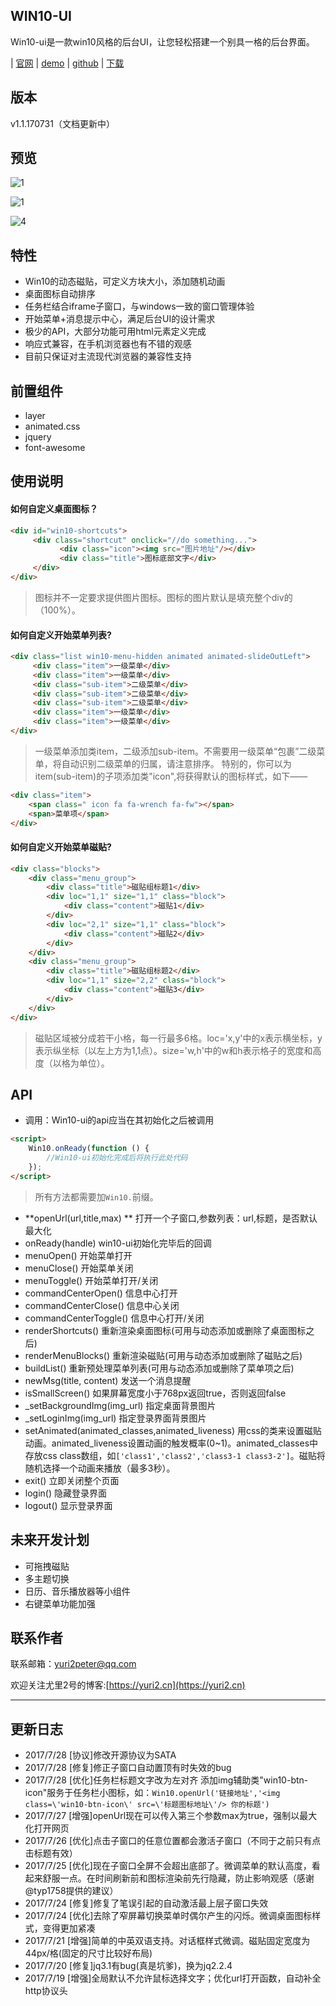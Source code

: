 ## WIN10-UI

Win10-ui是一款win10风格的后台UI，让您轻松搭建一个别具一格的后台界面。

 | [官网](http://win10ui.yuri2.cn/) 
 | [demo](http://win10ui.yuri2.cn/src/demo.php) 
 | [github](https://github.com/yuri2peter/win10-ui)
 | [下载](https://github.com/yuri2peter/win10-ui/archive/master.zip)

## 版本

v1.1.170731（文档更新中）

## 预览
 ![1](http://ojp71nnay.bkt.clouddn.com/win10-uiwin10-ui-5.png)
 
 ![1](http://ojp71nnay.bkt.clouddn.com/win10-uiwin10-ui-1.png)
 
 ![4](http://ojp71nnay.bkt.clouddn.com/win10-uiwin10-ui-4.png)


## 特性

* Win10的动态磁贴，可定义方块大小，添加随机动画
* 桌面图标自动排序
* 任务栏结合iframe子窗口，与windows一致的窗口管理体验
* 开始菜单+消息提示中心，满足后台UI的设计需求
* 极少的API，大部分功能可用html元素定义完成
* 响应式兼容，在手机浏览器也有不错的观感
* 目前只保证对主流现代浏览器的兼容性支持

## 前置组件

* layer
* animated.css
* jquery
* font-awesome

## 使用说明

#### 如何自定义桌面图标？

```html
<div id="win10-shortcuts">
     <div class="shortcut" onclick="//do something...">
           <div class="icon"><img src="图片地址"/></div>
           <div class="title">图标底部文字</div>
     </div>
</div>
```
> 图标并不一定要求提供图片图标。图标的图片默认是填充整个div的（100%）。

#### 如何自定义开始菜单列表?

```html
<div class="list win10-menu-hidden animated animated-slideOutLeft">
     <div class="item">一级菜单</div>
     <div class="item">一级菜单</div>
     <div class="sub-item">二级菜单</div>
     <div class="sub-item">二级菜单</div>
     <div class="sub-item">二级菜单</div>
     <div class="item">一级菜单</div>
     <div class="item">一级菜单</div>
</div>
```
>一级菜单添加类item，二级添加sub-item。不需要用一级菜单“包裹”二级菜单，将自动识别二级菜单的归属，请注意排序。
>特别的，你可以为item(sub-item)的子项添加类"icon",将获得默认的图标样式，如下——
```html
<div class="item">
    <span class=" icon fa fa-wrench fa-fw"></span>
    <span>菜单项</span>
</div>
```

#### 如何自定义开始菜单磁贴?

```html
<div class="blocks">
    <div class="menu_group">
        <div class="title">磁贴组标题1</div>
        <div loc="1,1" size="1,1" class="block">
            <div class="content">磁贴1</div>
        </div>
        <div loc="2,1" size="1,1" class="block">
            <div class="content">磁贴2</div>
        </div>
    </div>
    <div class="menu_group">
        <div class="title">磁贴组标题2</div>
        <div loc="1,1" size="2,2" class="block">
            <div class="content">磁贴3</div>
        </div>
    </div>
</div>
```
> 磁贴区域被分成若干小格，每一行最多6格。loc='x,y'中的x表示横坐标，y表示纵坐标（以左上方为1,1点）。size='w,h'中的w和h表示格子的宽度和高度（以格为单位）。

## API
* 调用：Win10-ui的api应当在其初始化之后被调用
```html
<script>
    Win10.onReady(function () {
        //Win10-ui初始化完成后将执行此处代码
    });
</script>
```

> 所有方法都需要加``Win10.``前缀。

* **openUrl(url,title,max) ** 打开一个子窗口,参数列表：url,标题，是否默认最大化
* onReady(handle) win10-ui初始化完毕后的回调
* menuOpen() 开始菜单打开
* menuClose() 开始菜单关闭
* menuToggle() 开始菜单打开/关闭
* commandCenterOpen() 信息中心打开
* commandCenterClose() 信息中心关闭
* commandCenterToggle() 信息中心打开/关闭
* renderShortcuts() 重新渲染桌面图标(可用与动态添加或删除了桌面图标之后)
* renderMenuBlocks() 重新渲染磁贴(可用与动态添加或删除了磁贴之后)
* buildList() 重新预处理菜单列表(可用与动态添加或删除了菜单项之后)
* newMsg(title, content) 发送一个消息提醒
* isSmallScreen() 如果屏幕宽度小于768px返回true，否则返回false
* _setBackgroundImg(img_url) 指定桌面背景图片
* _setLoginImg(img_url) 指定登录界面背景图片
* setAnimated(animated_classes,animated_liveness) 用css的类来设置磁贴动画。animated_liveness设置动画的触发概率(0~1)。animated_classes中存放css class数组，如``['class1','class2','class3-1 class3-2']``。磁贴将随机选择一个动画来播放（最多3秒）。
* exit() 立即关闭整个页面
* login() 隐藏登录界面
* logout() 显示登录界面

## 未来开发计划

* 可拖拽磁贴
* 多主题切换
* 日历、音乐播放器等小组件
* 右键菜单功能加强

## 联系作者

联系邮箱：yuri2peter@qq.com

欢迎关注尤里2号的博客:[https://yuri2.cn](https://yuri2.cn)

-----------------------------------------------------------

## 更新日志

* 2017/7/28 [协议]修改开源协议为SATA
* 2017/7/28 [修复]修正子窗口自动置顶有时失效的bug
* 2017/7/28 [优化]任务栏标题文字改为左对齐
添加img辅助类"win10-btn-icon"服务于任务栏小图标，如：``Win10.openUrl('链接地址','<img class=\'win10-btn-icon\' src=\'标题图标地址\'/> 你的标题')``
* 2017/7/27 [增强]openUrl现在可以传入第三个参数max为true，强制以最大化打开网页
* 2017/7/26 [优化]点击子窗口的任意位置都会激活子窗口（不同于之前只有点击标题有效）
* 2017/7/25 [优化]现在子窗口全屏不会超出底部了。微调菜单的默认高度，看起来舒服一点。在时间刷新前和图标渲染前先行隐藏，防止影响观感（感谢@typ1758提供的建议）
* 2017/7/24 [修复]修复了笔误引起的自动激活最上层子窗口失效
* 2017/7/24 [优化]去除了窄屏幕切换菜单时偶尔产生的闪烁。微调桌面图标样式，变得更加紧凑
* 2017/7/21 [增强]简单的中英双语支持。对话框样式微调。磁贴固定宽度为44px/格(固定的尺寸比较好布局)
* 2017/7/20 [修复]jq3.1有bug(真是坑爹)，换为jq2.2.4
* 2017/7/19 [增强]全局默认不允许鼠标选择文字；优化url打开函数，自动补全http协议头